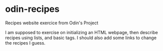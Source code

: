 # odin-recipes
Recipes website exercice from Odin's Project

I am supposed to exercise on initializing an HTML webpage, then describe recipes using lists, and basic tags. I should also add some links to change the recipes I guess.
